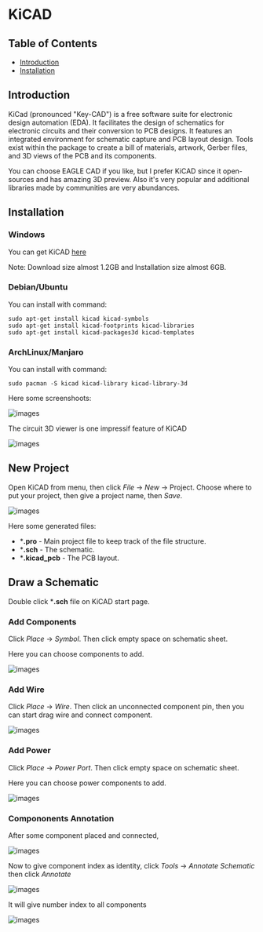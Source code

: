 # KiCAD

## Table of Contents
- [Introduction](https://github.com/mekatronik-achmadi/md_tutorial/blob/master/electronic/tutorials/kicad.md#introduction)
- [Installation](https://github.com/mekatronik-achmadi/md_tutorial/blob/master/electronic/tutorials/kicad.md#installation)

## Introduction

KiCad (pronounced "Key-CAD") is a free software suite for electronic design automation (EDA).
It facilitates the design of schematics for electronic circuits and their conversion to PCB designs. 
It features an integrated environment for schematic capture and PCB layout design.
Tools exist within the package to create a bill of materials, artwork, Gerber files,
and 3D views of the PCB and its components.

You can choose EAGLE CAD if you like, but I prefer KiCAD since it open-sources and has amazing 3D preview.
Also it's very popular and additional libraries made by communities are very abundances.

## Installation

### Windows

You can get KiCAD [here](https://kicad-downloads.s3.cern.ch/windows/stable/kicad-5.1.9_1-x86_64.exe)

Note: Download size almost 1.2GB and Installation size almost 6GB.

### Debian/Ubuntu

You can install with command:

```
sudo apt-get install kicad kicad-symbols
sudo apt-get install kicad-footprints kicad-libraries
sudo apt-get install kicad-packages3d kicad-templates
```

### ArchLinux/Manjaro

You can install with command:

```
sudo pacman -S kicad kicad-library kicad-library-3d
```

Here some screenshoots:

![images](images/kicad.png?raw=true)

The circuit 3D viewer is one impressif feature of KiCAD

![images](images/kicad3d.png?raw=true)

## New Project

Open KiCAD from menu, then click _File_ -> _New_ -> Project.
Choose where to put your project, then give a project name, then _Save_.

![images](images/kicad0.png?raw=true)

Here some generated files:
- ***.pro** - Main project file to keep track of the file structure.
- ***.sch** - The schematic.
- ***.kicad_pcb** - The PCB layout.

## Draw a Schematic

Double click ***.sch** file on KiCAD start page.

### Add Components

Click _Place_ -> _Symbol_.
Then click empty space on schematic sheet.

Here you can choose components to add.

![images](images/kicad1.png?raw=true)

### Add Wire

Click _Place_ -> _Wire_.
Then click an unconnected component pin,
then you can start drag wire and connect component.

![images](images/kicad2.png?raw=true)

### Add Power

Click _Place_ -> _Power Port_.
Then click empty space on schematic sheet.

Here you can choose power components to add.

![images](images/kicad3.png?raw=true)

### Compononents Annotation

After some component placed and connected,

![images](images/kicad4.png?raw=true)

Now to give component index as identity, 
click _Tools_ -> _Annotate Schematic_
then click _Annotate_

![images](images/kicad5.png?raw=true)

It will give number index to all components

![images](images/kicad6.png?raw=true)
